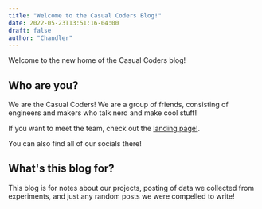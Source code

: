 ```yaml
---
title: "Welcome to the Casual Coders Blog!"
date: 2022-05-23T13:51:16-04:00
draft: false
author: "Chandler"
---
```


Welcome to the new home of the Casual Coders blog! 

## Who are you?

We are the Casual Coders! We are a group of friends, consisting of engineers and makers who talk nerd and make cool stuff!

If you want to meet the team, check out the [landing page!](https://www.casualcoders.dev).

You can also find all of our socials there!

## What's this blog for?

This blog is for notes about our projects, posting of data we collected from experiments, and just any random posts we were compelled to write!
